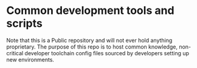 # Common development tools and scripts

Note that this is a Public repository and will not ever hold anything proprietary. The purpose of this repo is to host common knowledge, non-critical developer toolchain config files sourced by developers setting up new environments. 
